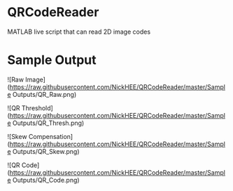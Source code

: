 # QRCodeReader
MATLAB live script that can read 2D image codes

# Sample Output

![Raw Image](https://raw.githubusercontent.com/NickHEE/QRCodeReader/master/Sample Outputs/QR_Raw.png)

![QR Threshold](https://raw.githubusercontent.com/NickHEE/QRCodeReader/master/Sample Outputs/QR_Thresh.png)

![Skew Compensation](https://raw.githubusercontent.com/NickHEE/QRCodeReader/master/Sample Outputs/QR_Skew.png)

![QR Code](https://raw.githubusercontent.com/NickHEE/QRCodeReader/master/Sample Outputs/QR_Code.png)
